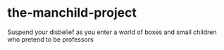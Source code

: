 # the-manchild-project
Suspend your disbelief as you enter a world of boxes and  small children who pretend to be professors 
